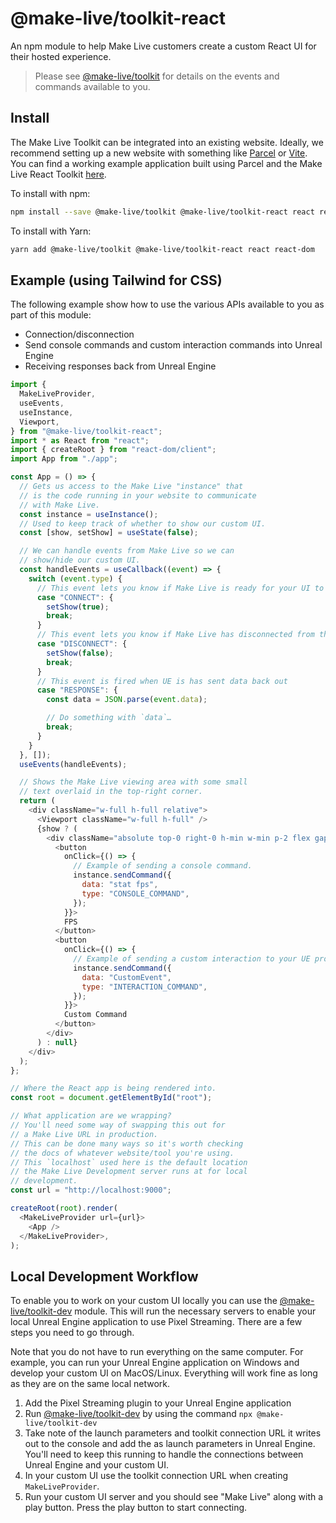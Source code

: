 # @make-live/toolkit-react

An npm module to help Make Live customers create a custom React UI for their hosted experience.

> Please see [@make-live/toolkit](../make-live-toolkit/README.md) for details on the events and commands available to you.

## Install

The Make Live Toolkit can be integrated into an existing website. Ideally, we recommend setting up a new website with something like [Parcel](https://parceljs.org) or [Vite](https://vitejs.dev). You can find a working example application built using Parcel and the Make Live React Toolkit [here](./examples/toolkit-react-example).

To install with npm:

```sh
npm install --save @make-live/toolkit @make-live/toolkit-react react react-dom
```

To install with Yarn:

```sh
yarn add @make-live/toolkit @make-live/toolkit-react react react-dom
```

## Example (using Tailwind for CSS)

The following example show how to use the various APIs available to you as part of this module:

- Connection/disconnection
- Send console commands and custom interaction commands into Unreal Engine
- Receiving responses back from Unreal Engine

```js
import {
  MakeLiveProvider,
  useEvents,
  useInstance,
  Viewport,
} from "@make-live/toolkit-react";
import * as React from "react";
import { createRoot } from "react-dom/client";
import App from "./app";

const App = () => {
  // Gets us access to the Make Live "instance" that
  // is the code running in your website to communicate
  // with Make Live.
  const instance = useInstance();
  // Used to keep track of whether to show our custom UI.
  const [show, setShow] = useState(false);

  // We can handle events from Make Live so we can
  // show/hide our custom UI.
  const handleEvents = useCallback((event) => {
    switch (event.type) {
      // This event lets you know if Make Live is ready for your UI to be displayed.
      case "CONNECT": {
        setShow(true);
        break;
      }
      // This event lets you know if Make Live has disconnected from the server.
      case "DISCONNECT": {
        setShow(false);
        break;
      }
      // This event is fired when UE is has sent data back out
      case "RESPONSE": {
        const data = JSON.parse(event.data);

        // Do something with `data`…
        break;
      }
    }
  }, []);
  useEvents(handleEvents);

  // Shows the Make Live viewing area with some small
  // text overlaid in the top-right corner.
  return (
    <div className="w-full h-full relative">
      <Viewport className="w-full h-full" />
      {show ? (
        <div className="absolute top-0 right-0 h-min w-min p-2 flex gap-2 items-center">
          <button
            onClick={() => {
              // Example of sending a console command.
              instance.sendCommand({
                data: "stat fps",
                type: "CONSOLE_COMMAND",
              });
            }}>
            FPS
          </button>
          <button
            onClick={() => {
              // Example of sending a custom interaction to your UE project.
              instance.sendCommand({
                data: "CustomEvent",
                type: "INTERACTION_COMMAND",
              });
            }}>
            Custom Command
          </button>
        </div>
      ) : null}
    </div>
  );
};

// Where the React app is being rendered into.
const root = document.getElementById("root");

// What application are we wrapping?
// You'll need some way of swapping this out for
// a Make Live URL in production.
// This can be done many ways so it's worth checking
// the docs of whatever website/tool you're using.
// This `localhost` used here is the default location
// the Make Live Development server runs at for local
// development.
const url = "http://localhost:9000";

createRoot(root).render(
  <MakeLiveProvider url={url}>
    <App />
  </MakeLiveProvider>,
);
```

## Local Development Workflow

To enable you to work on your custom UI locally you can use the [@make-live/toolkit-dev](../make-live-toolkit-dev) module. This will run the necessary servers to enable your local Unreal Engine application to use Pixel Streaming. There are a few steps you need to go through.

Note that you do not have to run everything on the same computer. For example, you can run your Unreal Engine application on Windows and develop your custom UI on MacOS/Linux. Everything will work fine as long as they are on the same local network.

1. Add the Pixel Streaming plugin to your Unreal Engine application
1. Run [@make-live/toolkit-dev](../make-live-toolkit-dev) by using the command `npx @make-live/toolkit-dev`
1. Take note of the launch parameters and toolkit connection URL it writes out to the console and add the as launch parameters in Unreal Engine. You'll need to keep this running to handle the connections between Unreal Engine and your custom UI.
1. In your custom UI use the toolkit connection URL when creating `MakeLiveProvider`.
1. Run your custom UI server and you should see "Make Live" along with a play button. Press the play button to start connecting.
